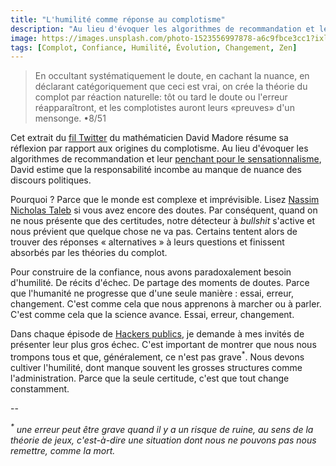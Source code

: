 ```yaml
---
title: "L'humilité comme réponse au complotisme"
description: "Au lieu d'évoquer les algorithmes de recommandation et leur penchant pour le sensationnalisme, David estime que la responsabilité incombe au manque de nuance des discours politiques."
image: https://images.unsplash.com/photo-1523556997878-a6c9fbce3cc1?ixlib=rb-1.2.1&ixid=eyJhcHBfaWQiOjEyMDd9&auto=format&fit=crop&w=1200&q=80
tags: [Complot, Confiance, Humilité, Évolution, Changement, Zen]
---
```


> En occultant systématiquement le doute, en cachant la nuance, en déclarant catégoriquement que ceci est vrai, on crée la théorie du complot par réaction naturelle: tôt ou tard le doute ou l'erreur réapparaîtront, et les complotistes auront leurs «preuves» d'un mensonge. •8/51

Cet extrait du [fil Twitter](https://twitter.com/gro_tsen/status/1327363975336620043?s=20) du mathématicien David Madore résume sa réflexion par rapport aux origines du complotisme. Au lieu d'évoquer les algorithmes de recommandation et leur [penchant pour le sensationnalisme](https://f14e.fr/2019/09/05/th%C3%A9ories-du-complot-invasives/), David estime que la responsabilité incombe au manque de nuance des discours politiques.

Pourquoi ? Parce que le monde est complexe et imprévisible. Lisez [Nassim Nicholas Taleb](https://www.lesbelleslettres.com/contributeur/nassim-nicholas-taleb) si vous avez encore des doutes. Par conséquent, quand on ne nous présente que des certitudes, notre détecteur à _bullshit_ s'active et nous prévient que quelque chose ne va pas. Certains tentent alors de trouver des réponses « alternatives » à leurs questions et finissent absorbés par les théories du complot.

Pour construire de la confiance, nous avons paradoxalement besoin d'humilité. De récits d'échec. De partage des moments de doutes. Parce que l'humanité ne progresse que d'une seule manière : essai, erreur, changement. C'est comme cela que nous apprenons à marcher ou à parler. C'est comme cela que la science avance. Essai, erreur, changement.

Dans chaque épisode de [Hackers publics](https://f14e.fr/hackerspublics/), je demande à mes invités de présenter leur plus gros échec. C'est important de montrer que nous nous trompons tous et que, généralement, ce n'est pas grave<sup>*</sup >. Nous devons cultiver l'humilité, dont manque souvent les grosses structures comme l'administration. Parce que la seule certitude, c'est que tout change constamment.

--

_<sup>*</sup > une erreur peut être grave quand il y a un risque de ruine, au sens de la théorie de jeux, c'est-à-dire une situation dont nous ne pouvons pas nous remettre, comme la mort._

